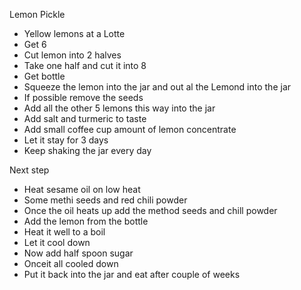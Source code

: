 Lemon Pickle

- Yellow lemons at a Lotte
- Get 6
- Cut lemon into 2 halves
- Take one half and cut it into 8 
- Get bottle
- Squeeze the  lemon into the jar and out al the Lemond into the jar
- If possible remove the seeds
- Add all the other 5 lemons this way into the jar
- Add salt and turmeric to taste
- Add small coffee cup amount of lemon concentrate
- Let it stay for 3 days
- Keep shaking the jar every day

Next step
- Heat sesame oil on low heat
- Some methi seeds and red chili powder
- Once the oil heats up add the method seeds and chill powder
- Add the lemon from the bottle
- Heat it well to a boil
- Let it cool down
- Now add half spoon sugar
- Onceit all cooled down
- Put it back into the jar and eat after couple of weeks
